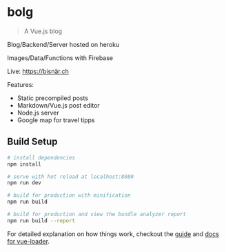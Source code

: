 # bolg

> A Vue.js blog

Blog/Backend/Server hosted on heroku

Images/Data/Functions with Firebase

Live: https://bisnär.ch

Features:
- Static precompiled posts
- Markdown/Vue.js post editor
- Node.js server
- Google map for travel tipps

## Build Setup

``` bash
# install dependencies
npm install

# serve with hot reload at localhost:8080
npm run dev

# build for production with minification
npm run build

# build for production and view the bundle analyzer report
npm run build --report
```

For detailed explanation on how things work, checkout the [guide](http://vuejs-templates.github.io/webpack/) and [docs for vue-loader](http://vuejs.github.io/vue-loader).
